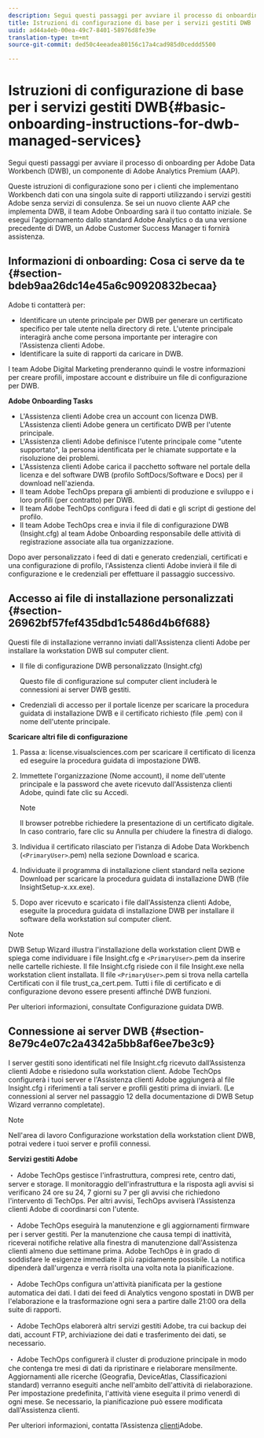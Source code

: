 ```yaml
---
description: Segui questi passaggi per avviare il processo di onboarding per Adobe Data Workbench (DWB), un componente di Adobe Analytics Premium (AAP).
title: Istruzioni di configurazione di base per i servizi gestiti DWB
uuid: ad44a4eb-00ea-49c7-8401-58976d8fe39e
translation-type: tm+mt
source-git-commit: ded50c4eeadea80156c17a4cad985d0ceddd5500

---
```



# Istruzioni di configurazione di base per i servizi gestiti DWB{#basic-onboarding-instructions-for-dwb-managed-services}

Segui questi passaggi per avviare il processo di onboarding per Adobe Data Workbench (DWB), un componente di Adobe Analytics Premium (AAP).

Queste istruzioni di configurazione sono per i clienti che implementano Workbench dati con una singola suite di rapporti utilizzando i servizi gestiti Adobe senza servizi di consulenza. Se sei un nuovo cliente AAP che implementa DWB, il team Adobe Onboarding sarà il tuo contatto iniziale. Se esegui l’aggiornamento dallo standard Adobe Analytics o da una versione precedente di DWB, un Adobe Customer Success Manager ti fornirà assistenza.

## Informazioni di onboarding: Cosa ci serve da te {#section-bdeb9aa26dc14e45a6c90920832becaa}

Adobe ti contatterà per:

* Identificare un utente principale per DWB per generare un certificato specifico per tale utente nella directory di rete. L&#39;utente principale interagirà anche come persona importante per interagire con l&#39;Assistenza clienti Adobe.
* Identificare la suite di rapporti da caricare in DWB.

I team Adobe Digital Marketing prenderanno quindi le vostre informazioni per creare profili, impostare account e distribuire un file di configurazione per DWB.

**Adobe Onboarding Tasks**

* L&#39;Assistenza clienti Adobe crea un account con licenza DWB. L&#39;Assistenza clienti Adobe genera un certificato DWB per l&#39;utente principale.
* L&#39;Assistenza clienti Adobe definisce l&#39;utente principale come &quot;utente supportato&quot;, la persona identificata per le chiamate supportate e la risoluzione dei problemi.
* L&#39;Assistenza clienti Adobe carica il pacchetto software nel portale della licenza e del software DWB (profilo SoftDocs/Software e Docs) per il download nell&#39;azienda.
* Il team Adobe TechOps prepara gli ambienti di produzione e sviluppo e i loro profili (per contratto) per DWB.
* Il team Adobe TechOps configura i feed di dati e gli script di gestione del profilo.
* Il team Adobe TechOps crea e invia il file di configurazione DWB (Insight.cfg) al team Adobe Onboarding responsabile delle attività di registrazione associate alla tua organizzazione.

Dopo aver personalizzato i feed di dati e generato credenziali, certificati e una configurazione di profilo, l&#39;Assistenza clienti Adobe invierà il file di configurazione e le credenziali per effettuare il passaggio successivo.

## Accesso ai file di installazione personalizzati {#section-26962bf57fef435dbd1c5486d4b6f688}

Questi file di installazione verranno inviati dall&#39;Assistenza clienti Adobe per installare la workstation DWB sul computer client.

* Il file di configurazione DWB personalizzato (Insight.cfg)

   Questo file di configurazione sul computer client includerà le connessioni ai server DWB gestiti.

* Credenziali di accesso per il portale licenze per scaricare la procedura guidata di installazione DWB e il certificato richiesto (file .pem) con il nome dell&#39;utente principale.

**Scaricare altri file di configurazione**

1. Passa a: license.visualsciences.com per scaricare il certificato di licenza ed eseguire la procedura guidata di impostazione DWB.
1. Immettete l&#39;organizzazione (Nome account), il nome dell&#39;utente principale e la password che avete ricevuto dall&#39;Assistenza clienti Adobe, quindi fate clic su Accedi.

   >[!NOTE]
   >
   >Il browser potrebbe richiedere la presentazione di un certificato digitale. In caso contrario, fare clic su Annulla per chiudere la finestra di dialogo.

1. Individua il certificato rilasciato per l’istanza di Adobe Data Workbench (`<PrimaryUser>`.pem) nella sezione Download e scarica.
1. Individuate il programma di installazione client standard nella sezione Download per scaricare la procedura guidata di installazione DWB (file InsightSetup-x.xx.exe).
1. Dopo aver ricevuto e scaricato i file dall&#39;Assistenza clienti Adobe, eseguite la procedura guidata di installazione DWB per installare il software della workstation sul computer client.

>[!NOTE]
DWB Setup Wizard illustra l&#39;installazione della workstation client DWB e spiega come individuare i file Insight.cfg e `<PrimaryUser>`.pem da inserire nelle cartelle richieste. Il file Insight.cfg risiede con il file Insight.exe nella workstation client installata. Il file `<PrimaryUser>`.pem si trova nella cartella Certificati con il file trust_ca_cert.pem. Tutti i file di certificato e di configurazione devono essere presenti affinché DWB funzioni.

Per ulteriori informazioni, consultate Configurazione guidata [](https://docs.adobe.com/content/help/en/data-workbench/using/install/workstation-setup/install-setup.html)DWB.

## Connessione ai server DWB {#section-8e79c4e07c2a4342a5bb8af6ee7be3c9}

I server gestiti sono identificati nel file Insight.cfg ricevuto dall’Assistenza clienti Adobe e risiedono sulla workstation client. Adobe TechOps configurerà i tuoi server e l&#39;Assistenza clienti Adobe aggiungerà al file Insight.cfg i riferimenti a tali server e profili gestiti prima di inviarli. (Le connessioni al server nel passaggio 12 della documentazione di DWB Setup Wizard verranno completate).

>[!NOTE]
Nell&#39;area di lavoro Configurazione workstation della workstation client DWB, potrai vedere i tuoi server e profili connessi.

**Servizi gestiti Adobe**

・ Adobe TechOps gestisce l&#39;infrastruttura, compresi rete, centro dati, server e storage. Il monitoraggio dell&#39;infrastruttura e la risposta agli avvisi si verificano 24 ore su 24, 7 giorni su 7 per gli avvisi che richiedono l&#39;intervento di TechOps. Per altri avvisi, TechOps avviserà l&#39;Assistenza clienti Adobe di coordinarsi con l&#39;utente.

・ Adobe TechOps eseguirà la manutenzione e gli aggiornamenti firmware per i server gestiti. Per la manutenzione che causa tempi di inattività, riceverai notifiche relative alla finestra di manutenzione dall&#39;Assistenza clienti almeno due settimane prima. Adobe TechOps è in grado di soddisfare le esigenze immediate il più rapidamente possibile. La notifica dipenderà dall&#39;urgenza e verrà risolta una volta nota la pianificazione.

・ Adobe TechOps configura un&#39;attività pianificata per la gestione automatica dei dati. I dati dei feed di Analytics vengono spostati in DWB per l&#39;elaborazione e la trasformazione ogni sera a partire dalle 21:00 ora della suite di rapporti.

・ Adobe TechOps elaborerà altri servizi gestiti Adobe, tra cui backup dei dati, account FTP, archiviazione dei dati e trasferimento dei dati, se necessario.

・ Adobe TechOps configurerà il cluster di produzione principale in modo che contenga tre mesi di dati da ripristinare e rielaborare mensilmente. Aggiornamenti alle ricerche (Geografia, DeviceAtlas, Classificazioni standard) verranno eseguiti anche nell&#39;ambito dell&#39;attività di rielaborazione. Per impostazione predefinita, l&#39;attività viene eseguita il primo venerdì di ogni mese. Se necessario, la pianificazione può essere modificata dall&#39;Assistenza clienti.

Per ulteriori informazioni, contatta l’Assistenza [clienti](https://helpx.adobe.com/support/programs/enterprise-support-terms.html)Adobe.
